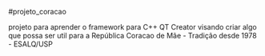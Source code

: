 #projeto_coracao

projeto para aprender o framework para C++ QT Creator visando criar algo que possa ser util para a República Coracao de Mãe - Tradição desde 1978 - ESALQ/USP
